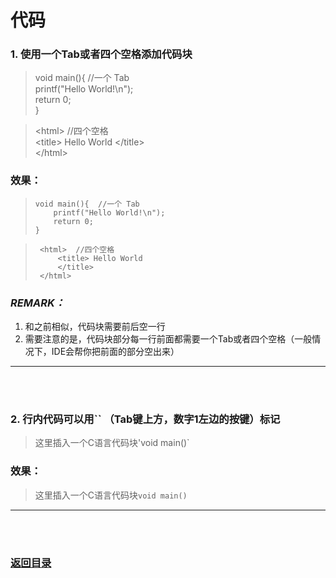 # **代码**

### 1. 使用一个Tab或者四个空格添加代码块 

> void main(){  //一个 Tab   
> printf("Hello World!\n");  
> return 0;  
> }

>    \<html>  //四个空格  
> \<title> Hello World \</title>  
> \</html>

### 效果：

>     void main(){  //一个 Tab
>         printf("Hello World!\n"); 
>         return 0;
>     }

>      <html>  //四个空格  
>          <title> Hello World 
>          </title>  
>      </html>


### *REMARK：*
1. 和之前相似，代码块需要前后空一行
2. 需要注意的是，代码块部分每一行前面都需要一个Tab或者四个空格（一般情况下，IDE会帮你把前面的部分空出来）

----------
<br><br>
### 2. 行内代码可以用`` （Tab键上方，数字1左边的按键）标记

> 这里插入一个C语言代码块\'void main()\` 

### 效果：

> 这里插入一个C语言代码块`void main()`


---------
<br><br>
###  [返回目录](../README.md)

